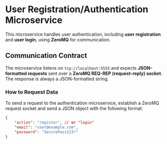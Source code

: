 # User Registration/Authentication Microservice
This microservice handles user authentication, including **user registration** and **user login**, using **ZeroMQ** for communication. 

## **Communication Contract**
The microservice listens on `tcp://localhost:5555` and expects **JSON-formatted requests** sent over a **ZeroMQ REQ-REP (request-reply) socket**. The response is always a JSON-formatted string.

### **How to Request Data**
To send a request to the authentication microservice, establish a ZeroMQ request socket and send a JSON object with the following format:

```json
{
    "action": "register", // or "login"
    "email": "user@example.com",
    "password": "SecurePass123!"
}

